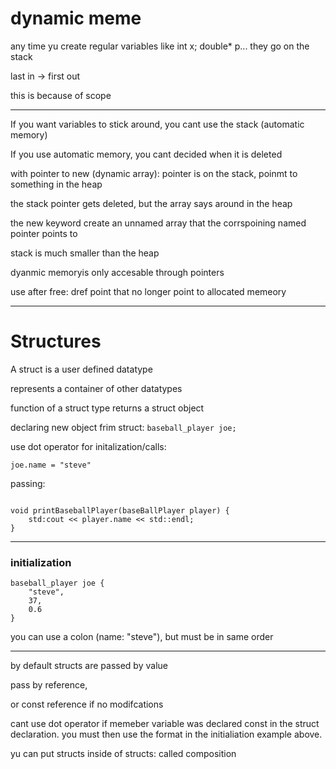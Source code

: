 # dynamic meme

any time yu create regular variables like int x; double* p...
they go on the stack

last in $\longrightarrow$ first out

this is because of scope

---

If you want variables to stick around, you cant use the stack (automatic memory)

If you use automatic memory, you cant decided when it is deleted

with pointer to new (dynamic array): pointer is on the stack, poinmt to something in the heap

the stack pointer gets deleted, but the array says around in the heap

the new keyword create an unnamed array that the corrspoining named pointer points to

stack is much smaller than the heap

dyanmic memoryis only accesable through pointers

use after free: dref point that no longer point to allocated memeory

---

# Structures

A struct is a user defined datatype

represents a container of other datatypes

function of a struct type returns a struct object

declaring new object frim struct: `baseball_player joe;`

use dot operator for initalization/calls:

`joe.name = "steve"`

passing:

```

void printBaseballPlayer(baseBallPlayer player) {
    std:cout << player.name << std::endl;
}

```

---

### initialization

```
baseball_player joe {
    "steve",
    37,
    0.6
}
```
you can use a colon (name: "steve"), but must be in same order

---

by default structs are passed by value

pass by reference,

or const reference if no modifcations

cant use dot operator if memeber variable was declared const in the struct declaration. you must then use the format in the initialiation example above.

yu can put structs inside of structs: called composition





